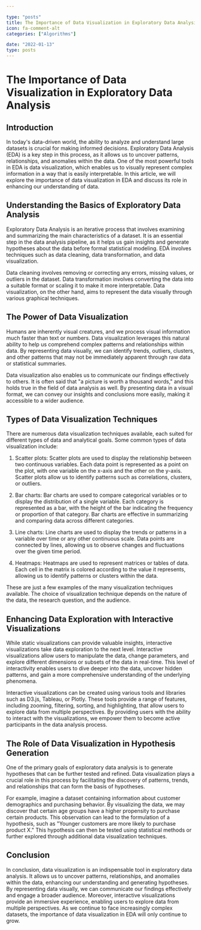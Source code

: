```yaml
---

type: "posts"
title: The Importance of Data Visualization in Exploratory Data Analysis
icon: fa-comment-alt
categories: ["Algorithms"]

date: "2022-01-13"
type: posts
---
```





# The Importance of Data Visualization in Exploratory Data Analysis

## Introduction

In today's data-driven world, the ability to analyze and understand large datasets is crucial for making informed decisions. Exploratory Data Analysis (EDA) is a key step in this process, as it allows us to uncover patterns, relationships, and anomalies within the data. One of the most powerful tools in EDA is data visualization, which enables us to visually represent complex information in a way that is easily interpretable. In this article, we will explore the importance of data visualization in EDA and discuss its role in enhancing our understanding of data.

## Understanding the Basics of Exploratory Data Analysis

Exploratory Data Analysis is an iterative process that involves examining and summarizing the main characteristics of a dataset. It is an essential step in the data analysis pipeline, as it helps us gain insights and generate hypotheses about the data before formal statistical modeling. EDA involves techniques such as data cleaning, data transformation, and data visualization.

Data cleaning involves removing or correcting any errors, missing values, or outliers in the dataset. Data transformation involves converting the data into a suitable format or scaling it to make it more interpretable. Data visualization, on the other hand, aims to represent the data visually through various graphical techniques.

## The Power of Data Visualization

Humans are inherently visual creatures, and we process visual information much faster than text or numbers. Data visualization leverages this natural ability to help us comprehend complex patterns and relationships within data. By representing data visually, we can identify trends, outliers, clusters, and other patterns that may not be immediately apparent through raw data or statistical summaries.

Data visualization also enables us to communicate our findings effectively to others. It is often said that "a picture is worth a thousand words," and this holds true in the field of data analysis as well. By presenting data in a visual format, we can convey our insights and conclusions more easily, making it accessible to a wider audience.

## Types of Data Visualization Techniques

There are numerous data visualization techniques available, each suited for different types of data and analytical goals. Some common types of data visualization include:

1. Scatter plots: Scatter plots are used to display the relationship between two continuous variables. Each data point is represented as a point on the plot, with one variable on the x-axis and the other on the y-axis. Scatter plots allow us to identify patterns such as correlations, clusters, or outliers.

2. Bar charts: Bar charts are used to compare categorical variables or to display the distribution of a single variable. Each category is represented as a bar, with the height of the bar indicating the frequency or proportion of that category. Bar charts are effective in summarizing and comparing data across different categories.

3. Line charts: Line charts are used to display the trends or patterns in a variable over time or any other continuous scale. Data points are connected by lines, allowing us to observe changes and fluctuations over the given time period.

4. Heatmaps: Heatmaps are used to represent matrices or tables of data. Each cell in the matrix is colored according to the value it represents, allowing us to identify patterns or clusters within the data.

These are just a few examples of the many visualization techniques available. The choice of visualization technique depends on the nature of the data, the research question, and the audience.

## Enhancing Data Exploration with Interactive Visualizations

While static visualizations can provide valuable insights, interactive visualizations take data exploration to the next level. Interactive visualizations allow users to manipulate the data, change parameters, and explore different dimensions or subsets of the data in real-time. This level of interactivity enables users to dive deeper into the data, uncover hidden patterns, and gain a more comprehensive understanding of the underlying phenomena.

Interactive visualizations can be created using various tools and libraries such as D3.js, Tableau, or Plotly. These tools provide a range of features, including zooming, filtering, sorting, and highlighting, that allow users to explore data from multiple perspectives. By providing users with the ability to interact with the visualizations, we empower them to become active participants in the data analysis process.

## The Role of Data Visualization in Hypothesis Generation

One of the primary goals of exploratory data analysis is to generate hypotheses that can be further tested and refined. Data visualization plays a crucial role in this process by facilitating the discovery of patterns, trends, and relationships that can form the basis of hypotheses.

For example, imagine a dataset containing information about customer demographics and purchasing behavior. By visualizing the data, we may discover that certain age groups have a higher propensity to purchase certain products. This observation can lead to the formulation of a hypothesis, such as "Younger customers are more likely to purchase product X." This hypothesis can then be tested using statistical methods or further explored through additional data visualization techniques.

## Conclusion

In conclusion, data visualization is an indispensable tool in exploratory data analysis. It allows us to uncover patterns, relationships, and anomalies within the data, enhancing our understanding and generating hypotheses. By representing data visually, we can communicate our findings effectively and engage a broader audience. Moreover, interactive visualizations provide an immersive experience, enabling users to explore data from multiple perspectives. As we continue to face increasingly complex datasets, the importance of data visualization in EDA will only continue to grow.